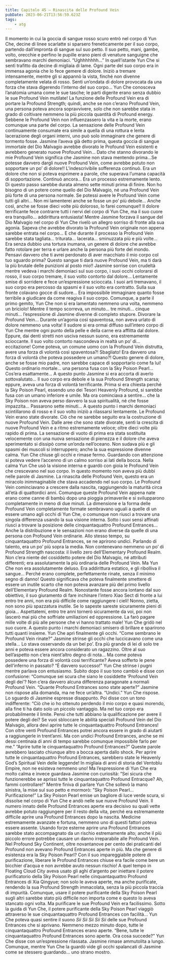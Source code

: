 ```yaml
---
title: Capitolo 45 – Rinascita delle Profound Vein
pubDate: 2023-06-21T13:56:59.623Z
tags:
    - atg
---
```


Il momento in cui la goccia di sangue rosso scuro entrò nel corpo di Yun Che, decine di linee scarlatte si sparsero freneticamente per il suo corpo, partendo dall’impronta di sangue sul suo petto. Il suo petto, mani, gambe, volto, orecchie e perfino le pupille erano pieni di venature sanguigne che sembravano marchi demoniaci.
“Ughhhhhhh…”
In quell’istante Yun Che si sentì trafitto da decine di migliaia di lame. Ogni parte del suo corpo era in immensa agonia che lo fece gemere di dolore. Iniziò a tremare intensamente, mentre gli si appannò la vista, finché non divenne completamente velata di rosso.
Sentì un’ondata di dolore provocata da una forza che stava digerendo l’interno del suo corpo… Yun Che conosceva l’anatomia umana come le sue tasche; le parti digerite erano senza dubbio le sue Profound Vein mutilate! La funzione delle Profound Vein era di portare la Profound Strength; quindi, anche se non c’erano Profound Vein, una persona poteva ancora sopravvivere, solo che non sarebbe stata in grado di coltivare nemmeno la più piccola quantità di Profound energy. Sebbene le Profound Vein non influenzassero la vita e la morte, erano comunque una parte del corpo. La sensazione delle Profound Vein continuamente consumate era simile a quella di una rottura e lenta lacerazione degli organi interni, uno può solo immaginare che genere di tormento fosse.
Jasmine l’aveva già detto prima, questa goccia di sangue immortale del Dio Malvagio avrebbe divorato le Profound Vein esistenti e avrebbero generato nuove Profound Vein… Dato che stanno divorando le mie Profound Vein significa che Jasmine non stava mentendo prima…Se potesse davvero dargli nuove Profound Vein, come avrebbe potuto non sopportare un po’ di dolore!!
L’indescrivibile sofferenza continuò. Era un dolore che non si poteva esprimere a parole, che superava l’umana capacità di sopportazione. Continuò ancora… Era un processo estremamente lento. Di questo passo sarebbe durata almeno sette minuti prima di finire.
Non ho bisogno di un potere come quello del Dio Malvagio, né una Profound Vein più forte di una persona normale. Se potessi avere le Profound Vein come tutti gli altri… Non mi lamenterei anche se fosse un po’ più debole… Anche così, anche se fosse dieci volte più doloroso, lo farei comunque!!
Il dolore terrificante fece contrarre tutti i nervi del corpo di Yun Che, ma il suo cuore era tranquillo… addirittura entusiasta!
Mentre Jasmine forzava il sangue del Dio Malvagio nel corpo di Yun Che rivelò un allegro sorriso di fronte alla sua agonia.
Sapeva che avrebbe divorato la Profound Vein originale non appena sarebbe entrata nel corpo… E che durante il processo la Profound Vein sarebbe stata tagliata… triturata… lacerata… sminuzzata più e più volte… Era senza dubbio una tortura inumana, un genere di dolore che avrebbe fatto rotolare per terra e urlare anche la persona più forte del mondo.
Pensavi davvero che ti avrei perdonato di aver macchiato il mio corpo col tuo sguardo prima? Questo sangue ti darà nuove Profound Vein, ma ti darà la più brutale delle punizioni al posto mio!!
Jasmine sorrise con crudeltà mentre vedeva i marchi demoniaci sul suo corpo, i suoi occhi colorarsi di rosso, il suo corpo tremare, il suo volto contorto dal dolore… Lentamente smise di sorridere e fece un’espressione scioccata.
I suoi arti tremavano, il suo corpo era percosso da spasmi e il suo volto era contratto. Sulla sua fronte colavano gocce di sudore… Era impossibile immaginare quanto fosse terribile a giudicare da come reagiva il suo corpo.
Comunque, a parte il primo gemito, Yun Che non si era lamentato nemmeno una volta, nemmeno un briciolo!
Mentre il tempo scorreva, un minuto… tre minuti… cinque minuti… l’espressione di Jasmine divenne di completo stupore.
Divorare la Profound Vein… Durante un’agonia così spaventosa, non aveva urlato di dolore nemmeno una volta!
Il sudore si era ormai diffuso sull’intero corpo di Yun Che mentre ogni punto della pelle e della carne era afflitta dal dolore. Eppure, dai denti stretti non usciva nessun suono, era estremamente scioccante. Il suo volto contorto nascondeva in realtà un po’ di… eccitazione!
Come poteva, un comune uomo con la Profound Vein distrutta, avere una forza di volontà così spaventosa?!
Sbagliato! Era davvero una forza di volontà che poteva possedere un umano?! Questo genere di dolore, anche se fosse mio padre, non sarebbe capace di sopportarlo come fa lui!
Questo ordinario mortale… una persona fusa con la Sky Poison Pearl… Cos’era esattamente…
A questo punto Jasmine si era accorta di averlo sottovalutato… Il suo corpo era debole e la sua Profound Strength scarsa; eppure, aveva una forza di volontà terrificante. Prima si era chiesta perché la Sky Poison Pearl, essendo uno dei Tesori Heavenly Profound, si sarebbe fusa con un umano inferiore e umile. Ma ora cominciava a sentire… che la Sky Poison non aveva perso davvero la sua spiritualità, né che fosse impazzita…
Passarono sette minuti…
A questo punto i marchi demoniaci scintillarono di rosso e il suo volto iniziò a rilassarsi lentamente.
Le Profound Vein erano state divorate. Ciò che ne sarebbe seguito era la costruzione di nuove Profound Vein.
Dalle aree che sono state divorate, sentì la crescita di nuove Profound Vein e a ritmo estremamente veloce; oltre dieci volte più rapido di prima.
La sensazione di vuoto di prima era stata sostituita velocemente con una nuova sensazione di pienezza e il dolore che aveva sperimentato si dissipò come un’onda nell’oceano.
Non sudava più e gli spasmi dei muscoli si interruppero; anche la sua espressione divenne calma. Yun Che chiuse gli occhi e rimase fermo. Guardando con attenzione si poteva vedere l’accenno di un calmo sorriso ai lati della bocca.
Nella calma Yun Che usò la visione interna e guardò con gioia le Profound Vein che crescevano nel suo corpo. In questo momento non aveva più dubbi nelle parole di Jasmine. La rinascita delle Profound Vein, questo era un miracolo inimmaginabile che stava accadendo nel suo corpo.
Le Profound Vein cominciavano a crescere dalla nascita, raggiungendo la maturità circa all’età di quattordici anni. Comunque queste Profound Vein appena nate erano come canne di bambù dopo una pioggia primaverile e si svilupparono completamente in meno di due minuti.
La dimensione e la forma delle Profound Vein completamente formate sembravano uguali a quelle di un essere umano agli occhi di Yun Che, o comunque non riuscì a trovare una singola differenza usando la sua visione interna. Sotto i suoi sensi affinati riuscì a trovare la posizione delle cinquantaquattro Profound Entrances… Anche la distribuzione e le sensazioni non erano diverse da quelle di una persona con Profound Vein ordinarie.
Allo stesso tempo, su cinquantaquattro Profound Entrances, se ne aprirono undici.
Parlando di talento, era un po’ più sopra la media. Non contenevano nemmeno un po’ di Profound Strength nascosta: il livello zero dell’Elementary Profound Realm.
Non c’era niente del cosiddetto potere del Dio Malvagio, né attributi differenti; era assolutamente la più ordinaria delle Profound Vein. Ma Yun Che non era assolutamente deluso. Era addirittura estatico, e gli ribolliva il sangue… Perché erano complete, perfettamente rinate, senza il minimo segno di danno!
Questo significava che poteva finalmente smettere di essere un inutile scarto che non poteva avanzare più del primo livello dell’Elementary Profound Realm.
Nonostante fosse ancora lontano dal suo obiettivo, il suo giuramento di fare inchinare l’intero Xiao Sect di fronte a lui entro tre anni, non era più difficile come raggiungere i cieli!
Nonno, zietta, non sono più spazzatura inutile. Se lo sapeste sareste sicuramente pieni di gioia… Aspettatemi, entro tre anni tornerò sicuramente da voi, poi non lascerò mai più che soffriate umiliazioni ed oppressione. La farò pagare mille volte di più alle persone che vi hanno trattato male!
Yun Che gridò nel suo cuore.
A questo punto i marchi demoniaci smisero di brillare e sparirono tutti quanti insieme. Yun Che aprì finalmente gli occhi.
“Come sembrano le Profound Vein rinate?” Jasmine strinse gli occhi che luccicavano come una stella… Lo stava osservando da un bel po’. Era più grande di lei di solo tre anni e poteva essere ancora considerato un ragazzino. Oltre al suo bell’aspetto non c’era nient’altro degno di nota… Ma come poteva possedere una forza di volontà così terrificante? Aveva sofferto le pene dell’inferno in passato?
“È davvero successo!” Yun Che strinse i pugni mentre parlava con entusiasmo. Subito dopo il suo tono cambiò e disse con confusione: “Comunque sei scura che siano le cosiddette ‘Profound Vein degli dei’? Non c’era davvero alcuna differenza paragonate a normali Profound Vein.
“Quante Profound Entrances sono state aperte?” Jasmine non rispose alla domanda, ma ne fece un’altra.
“Undici.” Yun Che rispose.
Lo sguardo di Jasmine espresse disappunto. Poi disse con un tono indifferente: “Ciò che io ho ottenuto perdendo il mio corpo e quasi morendo, alla fine ti ha dato solo un piccolo vantaggio. Ma nel tuo corpo era probabilmente il limite. Pensi che tutti abbiano la qualificazione per avere il potere degli dei? Se vuoi sbloccare le abilità speciali Profound Vein del Dio Malvagio, allora devi aprire tutte le cinquantaquattro Profound Entrances! Con oltre venti Profound Entrances potrei ancora essere in grado di aiutarti a raggiungerle in trent’anni. Ma con undici Profound Entrances, anche se mi dessi centinaia di anni di tempo sarebbe comunque impossibile farlo per me.”
“Aprire tutte le cinquantaquattro Profound Entrances?”
Queste parole avrebbero lasciato chiunque altro a bocca aperta dallo shock. Per aprire tutte le cinquantaquattro Profound Entrances, sarebbero state le Heavenly God’s Spiritual Vein delle leggende! In migliaia di anni di storia del Ventoblu Empire, non ne esisteva nemmeno uno! Ma l’espressione di Yun Che era molto calma e invece guardava Jasmine con curiosità: “Sei sicura che funzionerebbe se aprissi tutte le cinquantaquattro Profound Entracque? Ah, fammi controllare!”
Mentre finiva di parlare Yun Che sollevò la mano sinistra, la mise sul suo petto e mormorò: ”Sky Poison Pearl… Purificazione!”
La Sky Poison Pearl emise un bagliore di luce verde scura, si dissolse nel corpo di Yun Che e andò nelle sue nuove Profound Vein.
Il numero innato delle Profound Entrances aperte era decisivo su quali vette avrebbe potuto raggiungere per il resto della vita, perché era estremamente difficile aprire una Profound Entrances dopo la nascita. Medicine estremamente avanzate e fortuna, nemmeno uno di questi fattori poteva essere assente. Usando forze esterne aprire una Profound Entrances sarebbe stato accompagnato da un rischio estremamente alto; anche il più piccolo errore potrebbe causare un danno irreparabile alle Profound Vein.
Nel Profound Sky Continent, oltre novantanove per cento dei praticanti del Profound non avevano Profound Entrances aperte in più.
Ma che genere di esistenza era la Sky Poison Pearl?
Con il suo impareggiabile potere di purificazione, liberare le Profound Entrances chiuse era facile come bere un bicchier d’acqua e non avrebbe avuto nessun rischio! A quel tempo in Floating Cloud City aveva usato gli aghi d’argento per iniettare il potere purificatorio della Sky Poison Pearl nelle cinquantaquattro Profound Entrances di Xia Qingyue; non solo le aveva aperte, ma anche purificate, rendendo la sua Profound Strength immacolata, senza la più piccola traccia di impurità.
Comunque, usare il potere purificante della Sky Poison Pearl sugli altri sarebbe stato più difficile non importa come e questo lo aveva stancato ogni volta.
Ma purificare le sue Profound Vein era facilissimo.
Sotto la guida di Yun Che, il potere purificante della Sky Poison Pearl viaggiò attraverso le sue cinquantaquattro Profound Entrances con facilità… Yun Che poteva quasi sentire il suono *Sii Sii Sii Sii Sii* delle sue Profound Entrances che si aprivano.
Nemmeno mezzo minuto dopo, tutte le cinquantaquattro Profound Entrances erano aperte.
“Bene, tutte le cinquantaquattro Profound Entrances sono aperte. Ora cosa succede?” Yun Che disse con un’espressione rilassata.
Jasmine rimase ammutolita a lungo. Comunque, mentre Yun Che la guardò vide gli occhi spalancati di Jasmine come se stessero guardando… uno strano mostro.


